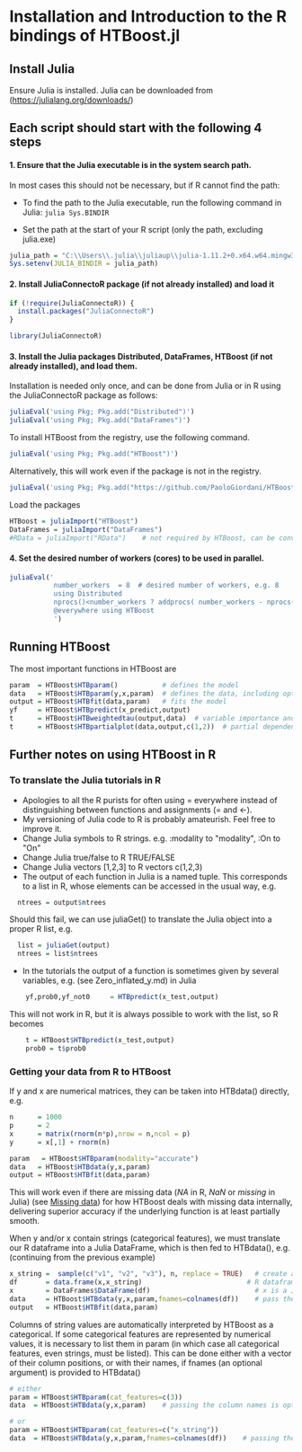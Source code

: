 
# Installation and Introduction to the R bindings of HTBoost.jl 

## Install Julia  

Ensure Julia is installed. 
Julia can be downloaded from (https://julialang.org/downloads/)

## Each script should start with the following 4 steps 
#### 1. Ensure that the Julia executable is in the system search path.

In most cases this should not be necessary, but if R cannot find the path:  

- To find the path to the Julia executable, run the following command in Julia:
  ```julia Sys.BINDIR ```

- Set the path at the start of your R script (only the path, excluding julia.exe)

```r
julia_path = "C:\\Users\\.julia\\juliaup\\julia-1.11.2+0.x64.w64.mingw32\\bin"  # replace with your path
Sys.setenv(JULIA_BINDIR = julia_path)
```

#### 2. Install JuliaConnectoR package (if not already installed) and load it

```r
if (!require(JuliaConnectoR)) {
  install.packages("JuliaConnectoR")
}

library(JuliaConnectoR)
```

#### 3. Install the Julia packages Distributed, DataFrames, HTBoost (if not already installed), and load them.

Installation is needed only once, and can be done from Julia or in R using the JuliaConnectoR package as follows:

```r
juliaEval('using Pkg; Pkg.add("Distributed")')
juliaEval('using Pkg; Pkg.add("DataFrames")')
```
To install HTBoost from the registry, use the following command.
```r
juliaEval('using Pkg; Pkg.add("HTBoost")')
```
Alternatively, this will work even if the package is not in the registry.
```r
juliaEval('using Pkg; Pkg.add("https://github.com/PaoloGiordani/HTBoost.jl")')
```


Load the packages 

```r
HTBoost = juliaImport("HTBoost")
DataFrames = juliaImport("DataFrames")   
#RData = juliaImport("RData")    # not required by HTBoost, can be convenient to work with R datasets in Julia
```

#### 4. Set the desired number of workers (cores) to be used in parallel.

```r
juliaEval('
           number_workers  = 8  # desired number of workers, e.g. 8
           using Distributed
           nprocs()<number_workers ? addprocs( number_workers - nprocs()  ) : addprocs(0)
           @everywhere using HTBoost
           ')
```


## Running HTBoost 

The most important functions in HTBoost are

```r
param  = HTBoost$HTBparam()           # defines the model     
data   = HTBoost$HTBparam(y,x,param)  # defines the data, including optional features such as names, weights, time
output = HTBoost$HTBfit(data,param)   # fits the model 
yf     = HTBoost$HTBpredict(x_predict,output)
t      = HTBoost$HTBweightedtau(output,data)  # variable importance and smoothness
t      = HTBoost$HTBpartialplot(data,output,c(1,2))  # partial dependence plots, here for the first two features  
```

## Further notes on using HTBoost in R

### To translate the Julia tutorials in R 

- Apologies to all the R purists for often using = everywhere instead of distinguishing between functions and assignments (= and <-).
- My versioning of Julia code to R is probably amateurish. Feel free to improve it. 
- Change Julia symbols to R strings. e.g. :modality to "modality", :On to "On"
- Change Julia true/false to R TRUE/FALSE 
- Change Julia vectors [1,2,3] to R vectors c(1,2,3)
- The output of each function in Julia is a named tuple. This corresponds to a list in R, whose elements can be accessed in the usual way, e.g. 
```r 
  ntrees = output$ntrees  
```
  Should this fail, we can use juliaGet() to translate the Julia object into a proper R list, e.g.  
```r 
  list = juliaGet(output)
  ntrees = list$ntrees  
```
- In the tutorials the output of a function is sometimes given by several variables, e.g. (see Zero_inflated_y.md) in Julia 
```julia 
    yf,prob0,yf_not0     = HTBpredict(x_test,output)
```
This will not work in R, but it is always possible to work with the list, so R becomes
```r 
    t = HTBoost$HTBpredict(x_test,output)
    prob0 = t$prob0 
```    

### Getting your data from R to HTBoost

If y and x are numerical matrices, they can be taken into HTBdata() directly, e.g. 

```r
n      = 1000 
p      = 2  
x      = matrix(rnorm(n*p),nrow = n,ncol = p)
y      = x[,1] + rnorm(n)

param   = HTBoost$HTBparam(modality="accurate")  
data   = HTBoost$HTBdata(y,x,param)
output = HTBoost$HTBfit(data,param)
```

This will work even if there are missing data (*NA* in R, *NaN* or *missing* in Julia) (see [Missing data](../tutorials/Missing.md)) for how HTBoost deals with missing data internally, delivering superior accuracy if the underlying function is at least partially smooth.  

When y and/or x contain strings (categorical features), we must translate our R dataframe into a Julia DataFrame, which is then fed to HTBdata(), e.g. (continuing from the previous example)

```r
x_string =  sample(c("v1", "v2", "v3"), n, replace = TRUE)   # create a categorical with 3 values
df       = data.frame(x,x_string)                          # R dataframe 
x        = DataFrames$DataFrame(df)                          # x is a Julia dataframe
data     = HTBoost$HTBdata(y,x,param,fnames=colnames(df))    # pass the column names 
output   = HTBoost$HTBfit(data,param)                        

```

Columns of string values are automatically interpreted by HTBoost as a categorical. If some categorical features are represented by numerical values, it is necessary to list them in param (in which case all categorical features, even strings, must be listed). This can be done either with a vector of their column positions, or with their names, if fnames (an optional argument) is provided to HTBdata()
```r
# either 
param = HTBoost$HTBparam(cat_features=c(3))
data  = HTBoost$HTBdata(y,x,param)    # passing the column names is optional

# or
param = HTBoost$HTBparam(cat_features=c("x_string"))
data  = HTBoost$HTBdata(y,x,param,fnames=colnames(df))    # passing the column names is required

```

